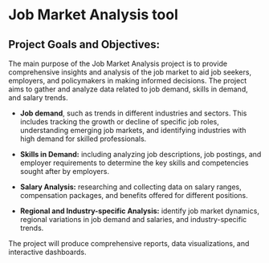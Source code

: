 # Job Market Analysis tool

## Project Goals and Objectives:

The main purpose of the Job Market Analysis project is to provide comprehensive insights and analysis of the job market to aid job seekers, employers, and policymakers in making informed decisions. The project aims to gather and analyze data related to job demand, skills in demand, and salary trends.

* **Job demand**, such as trends in different industries and sectors. This includes tracking the growth or decline of specific job roles, understanding emerging job markets, and identifying industries with high demand for skilled professionals.

* **Skills in Demand:** including analyzing job descriptions, job postings, and employer requirements to determine the key skills and competencies sought after by employers. 

* **Salary Analysis:** researching and collecting data on salary ranges, compensation packages, and benefits offered for different positions. 

* **Regional and Industry-specific Analysis:** identify job market dynamics, regional variations in job demand and salaries, and industry-specific trends. 

The project will produce comprehensive reports, data visualizations, and interactive dashboards. 
